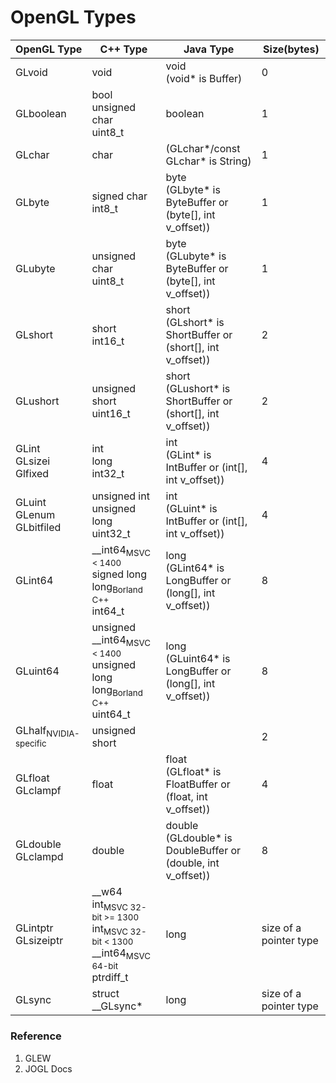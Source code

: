 # OpenGL Types  
| OpenGL Type | C++ Type | Java Type | Size(bytes) |  
|-------------|----------|-----------|-------------|  
|GLvoid|void|void<br>(void* is Buffer)|0|  
|GLboolean|bool<br>unsigned char<br>uint8_t|boolean|1|  
|GLchar|char|(GLchar*/const GLchar* is String)|1|  
|GLbyte|signed char<br>int8_t|byte<br>(GLbyte* is ByteBuffer or (byte\[\], int v_offset))|1|  
|GLubyte|unsigned char<br>uint8_t|byte<br>(GLubyte* is ByteBuffer or (byte\[\], int v_offset))|1|  
|GLshort|short<br>int16_t|short<br>(GLshort* is ShortBuffer or (short\[\], int v_offset))|2|  
|GLushort|unsigned short<br>uint16_t|short<br>(GLushort* is ShortBuffer or (short\[\], int v_offset))|2|  
|GLint<br>GLsizei<br>Glfixed|int<br>long<br>int32_t|int<br>(GLint* is IntBuffer or (int\[\], int v_offset))|4|  
|GLuint<br>GLenum<br>GLbitfiled|unsigned int<br>unsigned long<br>uint32_t|int<br>(GLuint* is IntBuffer or (int\[\], int v_offset))|4|  
|GLint64|\_\_int64<sub>MSVC < 1400</sub><br>signed long long<sub>Borland C++</sub><br>int64_t|long<br>(GLint64* is LongBuffer or (long\[\], int v_offset))|8|  
|GLuint64|unsigned \_\_int64<sub>MSVC < 1400</sub><br>unsigned long long<sub>Borland C++</sub><br>uint64_t|long<br>(GLuint64* is LongBuffer or (long\[\], int v_offset))|8|  
|GLhalf<sub>NVIDIA-specific</sub>|unsigned short||2|  
|GLfloat<br>GLclampf|float|float<br>(GLfloat* is FloatBuffer or (float, int v_offset))|4|  
|GLdouble<br>GLclampd|double|double<br>(GLdouble* is DoubleBuffer or (double, int v_offset))|8|  
|GLintptr<br>GLsizeiptr|\_\_w64 int<sub>MSVC 32-bit >= 1300</sub><br>int<sub>MSVC 32-bit < 1300</sub><br>\_\_int64<sub>MSVC 64-bit</sub><br>ptrdiff_t|long|size of a pointer type|  
|GLsync|struct \_\_GLsync*|long|size of a pointer type|  

### Reference  
1. GLEW  
2. JOGL Docs  
